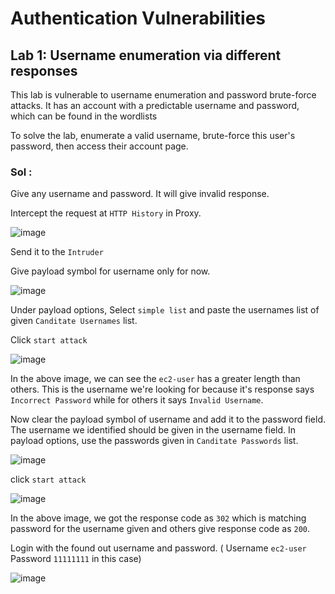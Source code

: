 # Authentication Vulnerabilities

## Lab 1: Username enumeration via different responses

This lab is vulnerable to username enumeration and password brute-force attacks. It has an account with a predictable username and password, which can be found in the wordlists

To solve the lab, enumerate a valid username, brute-force this user's password, then access their account page.

### Sol :

Give any username and password. It will give invalid response.

Intercept the request at `HTTP History` in Proxy.

![image](https://github.com/tousif13/Port_Swigger_Labs/assets/33444140/b908d504-3acc-49b4-8076-8b23c44e4a36)

Send it to the `Intruder`

Give payload symbol for username only for now.

![image](https://github.com/tousif13/Port_Swigger_Labs/assets/33444140/85997ddb-c27f-4c45-b08a-dac75045435c)

Under payload options, Select `simple list` and paste the usernames list of given `Canditate Usernames` list.

Click `start attack`

![image](https://github.com/tousif13/Port_Swigger_Labs/assets/33444140/f460b621-fd67-436a-9e79-dcb481bfa0af)

In the above image, we can see the `ec2-user` has a greater length than others. This is the username we're looking for because it's response says `Incorrect Password` while for others it says `Invalid Username`.

Now clear the payload symbol of username and add it to the password field. The username we identified should be given in the username field. In payload options, use the passwords given in `Canditate Passwords` list.

![image](https://github.com/tousif13/Port_Swigger_Labs/assets/33444140/35263d46-4476-4cd1-b02c-eecf078a3dd1)

click `start attack`

![image](https://github.com/tousif13/Port_Swigger_Labs/assets/33444140/efa1cbb3-7d81-4e12-bbf7-56ead635414b)

In the above image, we got the response code as `302` which is matching password for the username given and others give response code as `200`. 

Login with the found out username and password. ( Username `ec2-user` Password `11111111` in this case)

![image](https://github.com/tousif13/Port_Swigger_Labs/assets/33444140/47ee3f19-df59-494e-9f31-f8223342aa95)
